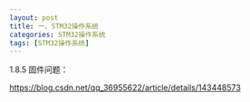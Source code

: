 ```yaml
---
layout: post
title: 一、STM32操作系统
categories: STM32操作系统
tags: [STM32操作系统]
---
```






1.8.5 固件问题：

https://blog.csdn.net/qq_36955622/article/details/143448573